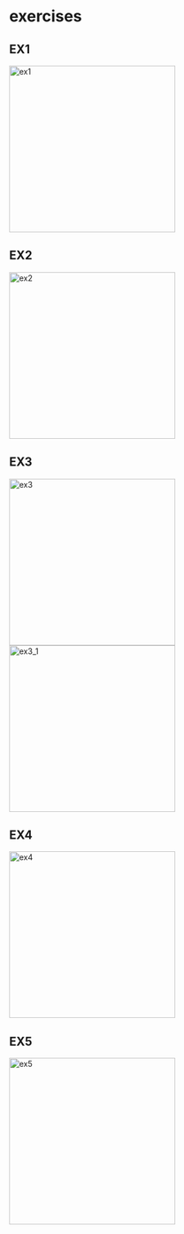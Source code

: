 # exercises


## EX1
<img src="https://github.com/user-attachments/assets/3196b5d1-7166-432d-9288-a079316b38f9" alt="ex1" width="300" />


## EX2
<img src="https://github.com/user-attachments/assets/6060ba74-d885-4017-bfd1-26785897f31b" alt="ex2" width="300" />


## EX3 
<img src="https://github.com/user-attachments/assets/6ec5ba5d-a8e7-46f5-8619-7ff1eabbc93c" alt="ex3" width="300" />

<img src="https://github.com/user-attachments/assets/654780d6-ac16-4848-93d3-99853fa2e3b0" alt="ex3_1" width="300" />

## EX4
<img src="https://github.com/user-attachments/assets/94845bb2-9c8c-4f06-bacf-8740e2667e02" alt="ex4" width="300" />

## EX5
<img src="https://github.com/user-attachments/assets/4e0ee2ef-3dca-4601-9188-77996b100866" alt="ex5" width="300" />
